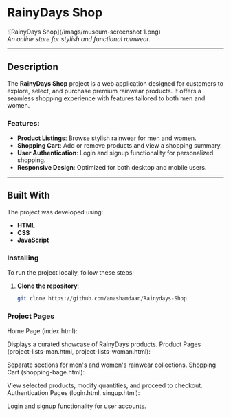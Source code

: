 # RainyDays Shop

![RainyDays Shop](/imags/museum-screenshot 1.png)  
*An online store for stylish and functional rainwear.*

---

## Description

The **RainyDays Shop** project is a web application designed for customers to explore, select, and purchase premium rainwear products. It offers a seamless shopping experience with features tailored to both men and women.

### Features:
- **Product Listings**: Browse stylish rainwear for men and women.
- **Shopping Cart**: Add or remove products and view a shopping summary.
- **User Authentication**: Login and signup functionality for personalized shopping.
- **Responsive Design**: Optimized for both desktop and mobile users.

---

## Built With
The project was developed using:
- **HTML** 
- **CSS** 
- **JavaScript** 



### Installing
To run the project locally, follow these steps:

1. **Clone the repository**:
   ```bash
   git clone https://github.com/anashamdaan/Rainydays-Shop


### Project Pages
Home Page (index.html):

Displays a curated showcase of RainyDays products.
Product Pages (project-lists-man.html, project-lists-woman.html):

Separate sections for men's and women's rainwear collections.
Shopping Cart (shopping-bage.html):

View selected products, modify quantities, and proceed to checkout.
Authentication Pages (login.html, singup.html):

Login and signup functionality for user accounts.